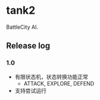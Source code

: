 # tank2
BattleCity AI.

## Release log

### 1.0

* 有限状态机，状态转换功能正常
  * ATTACK, EXPLORE, DEFEND
* 支持尝试运行